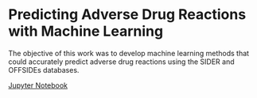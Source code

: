 # Predicting Adverse Drug Reactions with Machine Learning
The objective of this work was to develop machine learning methods that could accurately predict adverse drug reactions using the SIDER and OFFSIDEs databases.

[Jupyter Notebook](https://github.com/ricardoamferreira/Predicting-Adverse-Drug-Reactions-with-Machine-Learning/blob/master/Predicting%20Adverse%20Drug%20Reactions%20With%20Machine%20Learning.ipynb)
